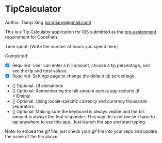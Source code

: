 # TipCalculator

Author: Tianyi Xing (xingtianyi@gmail.com)

This is a Tip Calculator application for iOS submitted as the [pre-assignment](https://gist.github.com/timothy1ee/7747214) requirement for CodePath.

Time spent: [Write the number of hours you spend here]

Completed:

* [X] Required: User can enter a bill amount, choose a tip percentage, and see the tip and total values.
* [X] Required: Settings page to change the default tip percentage.
* [] Optional: UI animations
* [] Optional: Remembering the bill amount across app restarts (if <10mins)
* [] Optional: Using locale-specific currency and currency thousands separators.
* [] Optional: Making sure the keyboard is always visible and the bill amount is always the first responder. This way the user doesn't have to tap anywhere to use this app. Just launch the app and start typing.

 
Note: to embed the gif file, just check your gif file into your repo and update the name of the file above.
